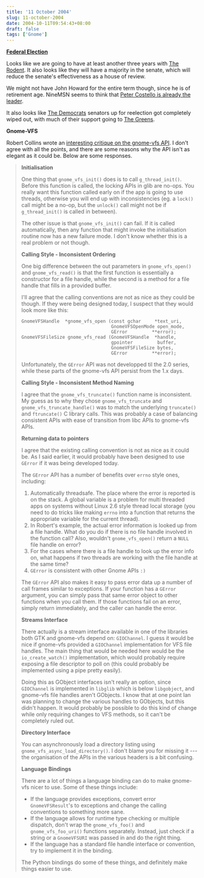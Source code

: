 ```yaml
---
title: '11 October 2004'
slug: 11-october-2004
date: 2004-10-11T09:54:43+08:00
draft: false
tags: ['Gnome']
---
```


[**Federal Election**](http://vtr.aec.gov.au/)

Looks like we are going to have at least another three years with [The
Rodent](http://www.johnhoward.com.au/). It also looks like they will
have a majority in the senate, which will reduce the senate\'s
effectiveness as a house of review.

We might not have John Howard for the entire term though, since he is of
retirement age. NineMSN seems to think that [Peter Costello is already
the leader](http://news.ninemsn.com.au/article.aspx?id=15411).

It also looks like [The Democrats](http://www.democrats.org.au) senators
up for reelection got completely wiped out, with much of their support
going to [The Greens](http://www.greens.org.au/).

**Gnome-VFS**

Robert Collins wrote an [interesting critique on the gnome-vfs
API](http://www.advogato.org/person/robertc/diary.html?start=22). I
don\'t agree with all the points, and there are some reasons why the API
isn\'t as elegant as it could be. Below are some responses.

> **Initialisation**
>
> One thing that `gnome_vfs_init()` does is to call `g_thread_init()`.
> Before this function is called, the locking APIs in glib are no-ops.
> You really want this function called early on if the app is going to
> use threads, otherwise you will end up with inconsistencies (eg. a
> `lock()` call might be a no-op, but the `unlock()` call might not be
> if `g_thread_init()` is called in between).
>
> The other issue is that `gnome_vfs_init()` can fail. If it is called
> automatically, then any function that might invoke the initialisation
> routine now has a new failure mode. I don\'t know whether this is a
> real problem or not though.
>
> **Calling Style - Inconsistent Ordering**
>
> One big difference between the out parameters in `gnome_vfs_open()`
> and `gnome_vfs_read()` is that the first function is essentially a
> constructor for a file handle, while the second is a method for a file
> handle that fills in a provided buffer.
>
> I\'ll agree that the calling conventions are not as nice as they could
> be though. If they were being designed today, I suspect that they
> would look more like this:
>
>     GnomeVFSHandle  *gnome_vfs_open (const gchar     *text_uri,
>                                      GnomeVFSOpenMode open_mode,
>                                      GError         **error);
>     GnomeVFSFileSize gnome_vfs_read (GnomeVFSHandle  *handle,
>                                      gpointer         buffer,
>                                      GnomeVFSFileSize bytes,
>                                      GError         **error);
>
> Unfortunately, the `GError` API was not developped til the 2.0 series,
> while these parts of the gnome-vfs API persist from the 1.x days.
>
> **Calling Style - Inconsistent Method Naming**
>
> I agree that the `gnome_vfs_truncate()` function name is inconsistent.
> My guess as to why they chose `gnome_vfs_truncate` and
> `gnome_vfs_truncate_handle()` was to match the underlying `truncate()`
> and `ftruncate()` C library calls. This was probably a case of
> balancing consistent APIs with ease of transition from libc APIs to
> gnome-vfs APIs.
>
> **Returning data to pointers**
>
> I agree that the existing calling convention is not as nice as it
> could be. As I said earlier, it would probably have been designed to
> use `GError` if it was being developed today.
>
> The `GError` API has a number of benefits over `errno` style ones,
> including:
>
> 1.  Automatically threadsafe. The place where the error is reported is
>     on the stack. A global variable is a problem for multi threaded
>     apps on systems without Linux 2.6 style thread local storage (you
>     need to do tricks like making `errno` into a function that returns
>     the appropriate variable for the current thread).
> 2.  In Robert\'s example, the actual error information is looked up
>     from a file handle. What do you do if there is no file handle
>     involved in the function call? Also, wouldn\'t `gnome_vfs_open()`
>     return a `NULL` file handle on error?
> 3.  For the cases where there is a file handle to look up the error
>     info on, what happens if two threads are working with the file
>     handle at the same time?
> 4.  `GError` is consistent with other Gnome APIs `:)`
>
> The `GError` API also makes it easy to pass error data up a number of
> call frames similar to exceptions. If your function has a `GError`
> argument, you can simply pass that same error object to other
> functions when you call them. If those functions fail on an error,
> simply return immediately, and the caller can handle the error.
>
> **Streams Interface**
>
> There actually is a stream interface available in one of the libraries
> both GTK and gnome-vfs depend on: `GIOChannel`. I guess it would be
> nice if gnome-vfs provided a `GIOChannel` implementation for VFS file
> handles. The main thing that would be needed here would be the
> `io_create_watch()` implementation, which would probably require
> exposing a file descriptor to poll on (this could probably be
> implemented using a pipe pretty easily).
>
> Doing this as GObject interfaces isn\'t really an option, since
> `GIOChannel` is implemented in `libglib` which is below `libgobject`,
> and gnome-vfs file handles aren\'t GObjects. I know that at one point
> Ian was planning to change the various handles to GObjects, but this
> didn\'t happen. It would probably be possible to do this kind of
> change while only requiring changes to VFS methods, so it can\'t be
> completely ruled out.
>
> **Directory Interface**
>
> You can asynchronously load a directory listing using
> `gnome_vfs_async_load_directory()`. I don\'t blame you for missing it
> --- the organisation of the APIs in the various headers is a bit
> confusing.
>
> **Language Bindings**
>
> There are a lot of things a language binding can do to make gnome-vfs
> nicer to use. Some of these things include:
>
> -   If the language provides exceptions, convert error
>     `GnomeVFSResult`\'s to exceptions and change the calling
>     conventions to something more sane.
> -   If the language allows for runtime type checking or multiple
>     dispatch, don\'t wrap the `gnome_vfs_foo()` and
>     `gnome_vfs_foo_uri()` functions separately. Instead, just check if
>     a string or a `GnomeVFSURI` was passed in and do the right thing.
> -   If the language has a standard file handle interface or
>     convention, try to implement it in the binding.
>
> The Python bindings do some of these things, and definitely make
> things easier to use.
